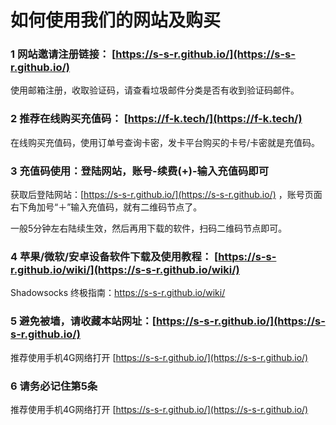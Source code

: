 # 如何使用我们的网站及购买

### 1 网站邀请注册链接： [https://s-s-r.github.io/](https://s-s-r.github.io/)

使用邮箱注册，收取验证码，请查看垃圾邮件分类是否有收到验证码邮件。

### 2 推荐在线购买充值码：  [https://f-k.tech/](https://f-k.tech/)

在线购买充值码，使用订单号查询卡密，发卡平台购买的卡号/卡密就是充值码。

### 3 充值码使用：登陆网站，账号-续费(+)-输入充值码即可

获取后登陆网站：[https://s-s-r.github.io/](https://s-s-r.github.io/) ，账号页面右下角加号“＋”输入充值码，就有二维码节点了。

一般5分钟左右陆续生效，然后再用下载的软件，扫码二维码节点即可。

### 4 苹果/微软/安卓设备软件下载及使用教程： [https://s-s-r.github.io/wiki/](https://s-s-r.github.io/wiki/)

Shadowsocks 终极指南：https://s-s-r.github.io/wiki/

### 5 避免被墙，请收藏本站网址：[https://s-s-r.github.io/](https://s-s-r.github.io/)

推荐使用手机4G网络打开 [https://s-s-r.github.io/](https://s-s-r.github.io/)

### 6 请务必记住第5条

推荐使用手机4G网络打开 [https://s-s-r.github.io/](https://s-s-r.github.io/)
